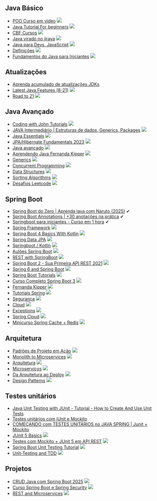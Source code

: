 ## Java Básico

* [POO Curso em vídeo](https://www.youtube.com/playlist?list=PLHz_AreHm4dkqe2aR0tQK74m8SFe-aGsY) ![](https://geps.dev/progress/0)
* [Java Tutorial For beginners](https://www.youtube.com/playlist?list=PLsyeobzWxl7pe_IiTfNyr55kwJPWbgxB5) ![](https://geps.dev/progress/100)
* [CBF Cursos](https://www.youtube.com/playlist?list=PLx4x_zx8csUjFC5WWjoNUL7LOOD7LCKRW) ![](https://geps.dev/progress/100)
* [Java virado no jiraya](https://www.youtube.com/playlist?list=PL62G310vn6nFIsOCC0H-C2infYgwm8SWW) ![](https://geps.dev/progress/0)
* [Java para Devs. JavaScript](https://www.youtube.com/watch?v=HZgvr6Vtu-k) ![](https://geps.dev/progress/100)
* [Definições](https://www.youtube.com/playlist?list=PLkeaG1zpPTHiMjczpmZ6ALd46VjjiQJ_8) ![](https://geps.dev/progress/100)
* [Fundamentos do Java para Iniciantes](https://www.youtube.com/playlist?list=PLiFLtuN04BS2GSi8Q-haYkRy8KEv6Grvf) ![](https://geps.dev/progress/100)

## Atualizações

* [Aprenda acumulado de atualizações JDKs](https://www.youtube.com/watch?v=TwSOR_-JMHU)
* [Latest Java Features (8-21)](https://www.youtube.com/playlist?list=PL87padGs1bp-kvfW7UHMzNDglSiLBEyr6) ![](https://geps.dev/progress/100)
* [Road to 21](https://www.youtube.com/playlist?list=PLX8CzqL3ArzVHAHWowaXwYFlLk78D8RvL) ![](https://geps.dev/progress/14)

## Java Avançado

* [Coding with John Tutorials](https://www.youtube.com/playlist?list=PLkeaG1zpPTHhXOfy-mFbdqd1Zz4GnjcpC) ![](https://geps.dev/progress/100)
* [JAVA Intermediário | Estruturas de dados, Generics, Packages](https://www.youtube.com/watch?v=jLropHUgI1A&list=WL&index=10) ![](https://geps.dev/progress/100)
* [Java Essentials](https://www.youtube.com/playlist?list=PLIRBoI92yMam1HaUYrMAaPdbZKV1BFW0F) ![](https://geps.dev/progress/100)
* [JPA/Hibernate Fundamentals 2023](https://www.youtube.com/playlist?list=PLEocw3gLFc8UYNv0uRG399GSggi8icTL6) ![](https://geps.dev/progress/0)
* [Java avançado](https://www.youtube.com/playlist?list=PLiFLtuN04BS2bWB9UcIrun35kV080KoKU) ![](https://geps.dev/progress/100)
* [Aprendendo Java Fernanda Kipper](https://www.youtube.com/playlist?list=PLNCSWIsR6ADISYlzI7POWQqYQ8x0VwNqh) ![](https://geps.dev/progress/0)
* [Generics](https://www.youtube.com/playlist?list=PLqYy1yOe0SKd6DiNoQKOv79MyimWPMDeS) ![](https://geps.dev/progress/100)
* [Concurrent Programming](https://www.youtube.com/playlist?list=PLlsmxlJgn1HJDgOjsG3DbdTx0kmUhCWuy) ![](https://geps.dev/progress/0)
* [Data Structures](https://www.youtube.com/playlist?list=PLlsmxlJgn1HLQ8WxpuToXlaAcAw1TPlyP) ![](https://geps.dev/progress/33)
* [Sorting Algorithms](https://www.youtube.com/playlist?list=PLlsmxlJgn1HLCmaF51i5xAbgv1f49CsoP) ![](https://geps.dev/progress/0)
* [Desafios Leetcode](https://www.youtube.com/playlist?list=PLiFLtuN04BS0pG0YoIMjgYsj0LM4sVOTM) ![](https://geps.dev/progress/0)

## Spring Boot

* [Spring Boot do Zero | Aprenda java com Naruto (2025)](https://www.youtube.com/watch?v=n8_qrrc8WN4) ✔
* [Spring Boot Annotations | +30 anotações na prática](https://www.youtube.com/watch?v=Pd5tr483No0) ✔
* [Springboot para iniciantes - Curso em 1 hora](https://www.youtube.com/watch?v=g4y0yADhsJA)  ✔
* [Spring Framework](https://www.youtube.com/playlist?list=PL0D5C4QG6iBrNBMMc4VX0JN1EocGVPQbs) ![](https://geps.dev/progress/100)
* [Spring Boot 4 Basics With Kotlin](https://www.youtube.com/playlist?list=PLQkwcJG4YTCQ3V9U0aJOfhgjeKVuznat0) ![](https://geps.dev/progress/100)
* [Spring Data JPA](https://www.youtube.com/playlist?list=PL0D5C4QG6iBqOcYon1o8CIS5BzoZUTIFm) ![](https://geps.dev/progress/87)
* [Springboot / Kotlin](https://www.youtube.com/playlist?list=PLQkwcJG4YTCSdnQHAHVmGmO7HA6S4a2W3) ![](https://geps.dev/progress/0)
* [Aulões Spring Boot](https://www.youtube.com/playlist?list=PLiFLtuN04BS2yfbo3HYLNq_O1zDq9RRQi) ![](https://geps.dev/progress/100)
* [REST with SpringBoot](https://www.youtube.com/playlist?list=PLlsmxlJgn1HLNOQXYktYyWyMp7Y3TuGa6) ![](https://geps.dev/progress/100)
* [Spring Boot 2 - Sua Primeira API REST 2021](https://www.youtube.com/playlist?list=PLA8Qj9w4RGkXwPerFo4ZDFEessyNJW1ol) ![](https://geps.dev/progress/0)
* [Spring 6 and Spring Boot](https://www.youtube.com/playlist?list=PLsyeobzWxl7qbKoSgR5ub6jolI8-ocxCF) ![](https://geps.dev/progress/0)
* [Spring Boot Tutorials](https://www.youtube.com/playlist?list=PLzUMQwCOrQTksiYqoumAQxuhPNa3HqasL) ![](https://geps.dev/progress/0)
* [Curso Completo Spring Boot 3](https://www.youtube.com/watch?v=wlYvA2b1BWI) ![](https://geps.dev/progress/50)
* [Fernanda Kipper](https://www.youtube.com/playlist?list=PLNCSWIsR6ADI_wMAx9F-Iu8Hs9HHxj4sb) ![](https://geps.dev/progress/41)
* [Tutoriais Spring](https://www.youtube.com/playlist?list=PLiFLtuN04BS1pObTFjm5g2TwgBIBfEyze) ![](https://geps.dev/progress/0)
* [Segurança](https://www.youtube.com/playlist?list=PLiFLtuN04BS3HEUPiEpKPv-n1Nhjm5RKQ) ![](https://geps.dev/progress/0)
* [Cloud](https://www.youtube.com/playlist?list=PLiFLtuN04BS1rAjaXCPIytXBHDP2h3Vk3) ![](https://geps.dev/progress/0)
* [Exceptions](https://www.youtube.com/playlist?list=PL0D5C4QG6iBqIdnWnY35sK8h2MYrSb5nP) ![](https://geps.dev/progress/0)
* [Spring Cloud](https://www.youtube.com/playlist?list=PL0D5C4QG6iBobxxUR9wtcylLm36ER6iqI) ![](https://geps.dev/progress/0)
* [Minicurso Spring Cache + Redis](https://www.youtube.com/playlist?list=PL0D5C4QG6iBpTgwkzmGfp68hcKm8AER8s) ![](https://geps.dev/progress/0)

## Arquitetura

* [Padrões de Projeto em Ação](https://www.youtube.com/playlist?list=PLiFLtuN04BS2D3okN9Tyv91LPdoCdzzSZ) ![](https://geps.dev/progress/0)
* [Monolith to Microservices](https://www.youtube.com/playlist?list=PLiFLtuN04BS0wyXpouLKYv2dE8KbUA1Hv) ![](https://geps.dev/progress/0)
* [Arquitetura](https://www.youtube.com/playlist?list=PLiFLtuN04BS2GgaNxjbuJlM11FQbvBTtt) ![](https://geps.dev/progress/0)
* [Microserviços](https://www.youtube.com/playlist?list=PLiFLtuN04BS2pgvdO2W7s6HEGhNojtk0F) ![](https://geps.dev/progress/0)
* [Da Arquitetura ao Deploy](https://www.youtube.com/playlist?list=PLiFLtuN04BS1c-JvhKFxYyeD-GVtnwUcx) ![](https://geps.dev/progress/0)
* [Design Patterns](https://www.youtube.com/playlist?list=PL0D5C4QG6iBraIpMd6npjLbwZ8kkQDlRp) ![](https://geps.dev/progress/75)

## Testes unitários

* [Java Unit Testing with JUnit - Tutorial - How to Create And Use Unit Tests](https://www.youtube.com/watch?v=vZm0lHciFsQ&t=3s)
* [Testes unitários com jUnit e Mockito](https://www.youtube.com/watch?v=rBdPPHq7REw)
* [COMEÇANDO com TESTES UNITÁRIOS no JAVA SPRING | Junit + Mockito](https://www.youtube.com/watch?v=T6ChO8LQxRE)
* [JUnit 5 Basics](https://www.youtube.com/playlist?list=PLqq-6Pq4lTTa4ad5JISViSb2FVG8Vwa4o) ![](https://geps.dev/progress/100)
* [Testes com Mockito + JUnit 5 em API REST](https://www.youtube.com/playlist?list=PLA8Qj9w4RGkWgyYa485pgf-VAoJgL4rW1) ![](https://geps.dev/progress/63)
* [Spring Boot Unit Testing Tutorial](https://www.youtube.com/playlist?list=PL82C6-O4XrHcg8sNwpoDDhcxUCbFy855E) ![](https://geps.dev/progress/0)
* [Unit-Testing and TDD](https://www.youtube.com/playlist?list=PLlsmxlJgn1HJHqKQW7kdkpzQlmWXQxkUs) ![](https://geps.dev/progress/0)

## Projetos 

* [CRUD Java com Spring Boot 2025](https://www.youtube.com/watch?v=yW7RrWfUeHE) ![](https://geps.dev/progress/0)
* [Curso Spring Boot e Spring Security](https://www.youtube.com/playlist?list=PL0j7juv7l4HiYwauxU4CZAEXT3mi2loMb) ![](https://geps.dev/progress/0)
* [REST and Microservices](https://www.youtube.com/playlist?list=PLq2IQ7nZjFRHSYY5W8fq6LEiD9A6dNmBG) ![](https://geps.dev/progress/0)

